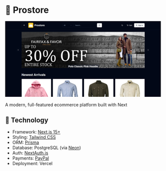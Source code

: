 # 🛒 Prostore

![Wallpaper](/public/images/wallpaper.png)

A modern, full-featured ecommerce platform built with Next

## 🚀 Technology

- Framework: [Next.js 15+](https://nextjs.org/)
- Styling: [Tailwind CSS](https://tailwindcss.com/)
- ORM: [Prisma](https://www.prisma.io/)
- Database: PostgreSQL (via [Neon](https://neon.tech/))
- Auth: [NextAuth.js](https://next-auth.js.org/)
- Payments: [PayPal](https://paypal.com/)
- Deployment: Vercel
